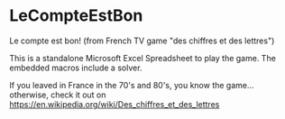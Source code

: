 # LeCompteEstBon
Le compte est bon! (from French TV game "des chiffres et des lettres")

This is a standalone Microsoft Excel Spreadsheet to play the game. The embedded macros include a solver.

If you leaved in France in the 70's and 80's, you know the game... otherwise, check it out on https://en.wikipedia.org/wiki/Des_chiffres_et_des_lettres

